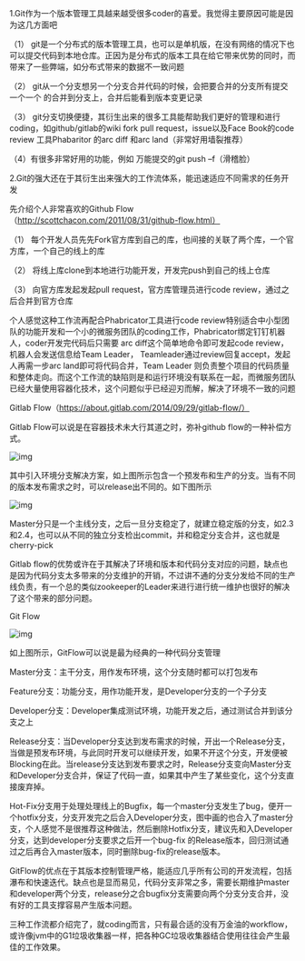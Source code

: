 1.Git作为一个版本管理工具越来越受很多coder的喜爱。我觉得主要原因可能是因为这几方面吧

（1） git是一个分布式的版本管理工具，也可以是单机版，在没有网络的情况下也可以提交代码到本地仓库。正因为是分布式的版本工具在给它带来优势的同时，而带来了一些弊端，如分布式带来的数据不一致问题

（2）  git从一个分支想另一个分支合并代码的时候，会把要合并的分支所有提交一个一个 的合并到分支上，合并后能看到版本变更记录

（3） git分支切换便捷，其衍生出来的很多工具能帮助我们更好的管理和进行coding，如github/gitlab的wiki fork pull request，issue以及Face Book的code review 工具Phabaritor 的arc diff 和arc land（非常好用墙裂推荐）

（4）有很多非常好用的功能，例如 万能提交的git push –f（滑稽脸）



2.Git的强大还在于其衍生出来强大的工作流体系，能迅速适应不同需求的任务开发

先介绍个人非常喜欢的Github Flow（http://scottchacon.com/2011/08/31/github-flow.html）

（1）       每个开发人员先先Fork官方库到自己的库，也间接的关联了两个库，一个官方库，一个自己的线上的库

（2）       将线上库clone到本地进行功能开发，开发完push到自己的线上仓库

（3）       向官方库发起发起pull request，官方库管理员进行code review，通过之后合并到官方仓库

个人感觉这种工作流再配合Phabricator工具进行code review特别适合中小型团队的功能开发和一个小的微服务团队的coding工作，Phabricator绑定钉钉机器人，coder开发完代码后只需要 arc diff这个简单地命令即可发起code review，机器人会发送信息给Team Leader， Teamleader通过review回复accept，发起人再需一步arc land即可将代码合并，Team Leader 则负责整个项目的代码质量和整体走向。而这个工作流的缺陷则是和运行环境没有联系在一起，而微服务团队已经大量使用容器化技术，这个问题似乎已经迎刃而解，解决了环境不一致的问题

Gitlab Flow（https://about.gitlab.com/2014/09/29/gitlab-flow/）

Gitlab Flow可以说是在容器技术未大行其道之时，弥补github flow的一种补偿方式。

![img](file:///C:\Users\dell\AppData\Local\Temp\msohtmlclip1\01\clip_image002.png)

 

其中引入环境分支解决方案，如上图所示包含一个预发布和生产的分支。当有不同的版本发布需求之时，可以release出不同的。如下图所示

![img](file:///C:\Users\dell\AppData\Local\Temp\msohtmlclip1\01\clip_image004.png)

Master分只是一个主线分支，之后一旦分支稳定了，就建立稳定版的分支，如2.3和2.4，也可以从不同的独立分支检出commit，并和稳定分支合并，这也就是cherry-pick

Gitlab flow的优势或许在于其解决了环境和版本和代码分支对应的问题，缺点也是因为代码分支太多带来的分支维护的开销，不过讲不通的分支分发给不同的生产线负责，有一个总的类似zookeeper的Leader来进行进行统一维护也很好的解决了这个带来的部分问题。

Git Flow

![img](file:///C:\Users\dell\AppData\Local\Temp\msohtmlclip1\01\clip_image006.png)

如上图所示，GitFlow可以说是最为经典的一种代码分支管理

Master分支：主干分支，用作发布环境，这个分支随时都可以打包发布

Feature分支：功能分支，用作功能开发，是Developer分支的一个子分支

Developer分支：Developer集成测试环境，功能开发之后，通过测试合并到该分支之上

Release分支：当Developer分支达到发布需求的时候，开出一个Release分支，当做是预发布环境，与此同时开发可以继续开发，如果不开这个分支，开发便被Blocking在此。当release分支达到发布要求之时，Release分支变向Master分支和Developer分支合并，保证了代码一直，如果其中产生了某些变化，这个分支直接废弃掉。

Hot-Fix分支用于处理处理线上的Bugfix，每一个master分支发生了bug，便开一个hotfix分支，分支开发完之后合入Developer分支，图中画的也合入了master分支，个人感觉不是很推荐这种做法，然后删除Hotfix分支，建议先和入Developer分支，达到developer分支要求之后开一个bug-fix 的Release版本，回归测试通过之后再合入master版本，同时删除bug-fix的release版本。

GitFlow的优点在于其版本控制管理严格，能适应几乎所有公司的开发流程，包括瀑布和快速迭代。缺点也是显而易见，代码分支非常之多，需要长期维护master和developer两个分支，release分之合bugfix分支需要向两个分支分支合并，没有好的工具支撑容易产生版本问题。

三种工作流都介绍完了，就coding而言，只有最合适的没有万金油的workflow，或许像jvm中的G1垃圾收集器一样，把各种GC垃圾收集器结合使用往往会产生最佳的工作效果。